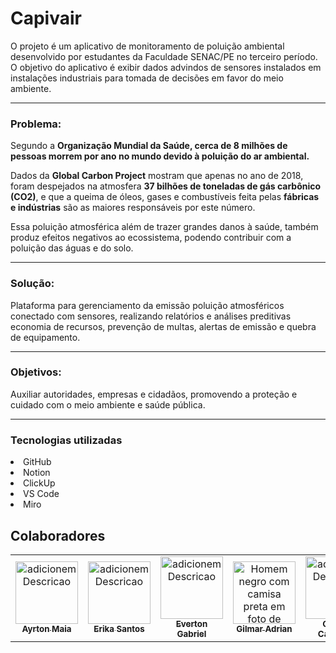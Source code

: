 # Capivair
O projeto é um aplicativo de monitoramento de poluição ambiental desenvolvido por estudantes da Faculdade SENAC/PE no terceiro período. O objetivo do aplicativo é exibir dados advindos de sensores instalados em instalações industriais para tomada de decisões em favor do meio ambiente.
<hr>
<h3>Problema:</h3>
Segundo a <strong>Organização Mundial da Saúde, cerca de 8 milhões de pessoas morrem por ano no mundo devido à poluição do ar ambiental.</strong>

Dados da <strong>Global Carbon Project</strong> mostram que apenas no ano de 2018, foram despejados na atmosfera <strong>37 bilhões de toneladas de gás carbônico (CO2)</strong>, e que a queima de óleos, gases e combustíveis feita pelas <strong>fábricas e indústrias</strong> são as maiores responsáveis por este número.

Essa poluição atmosférica além de trazer grandes danos à saúde, também produz efeitos negativos ao ecossistema, podendo contribuir com a poluição das águas e do solo.

<hr>
<h3>Solução:</h3>
Plataforma para gerenciamento da emissão poluição atmosféricos conectado com sensores, realizando relatórios e análises preditivas economia de recursos, prevenção de multas, alertas de emissão e quebra de equipamento.
<hr>
<h3>Objetivos:</h3>
Auxiliar autoridades, empresas e cidadãos, promovendo a proteção e cuidado com o meio ambiente e saúde pública.
<hr>
<h3>Tecnologias utilizadas</h3>
<Lu>
<li>GitHub</li>
<li>Notion</li>
<li>ClickUp</li>
<li>VS Code</li>
<li> Miro</li>
</lu>
<h2 >Colaboradores</h2>
<table>
  <tr>
    <td align="center"><a href="https://github.com/AyrtonMaia0"><img src="https://avatars.githubusercontent.com/u/98968093?v=4" width="100px;" alt="adicionemDescricao"/><br /><sub><b>Ayrton Maia</b></sub></a></td>
    <td align="center"><a href="https://www.linkedin.com/in/erikavbsantos/"><img src="https://media.licdn.com/dms/image/D4D03AQHu3JFCnRsfbQ/profile-displayphoto-shrink_400_400/0/1680357124836?e=1685577600&v=beta&t=ywU3bXAsEvXyuek0pBeH6jKbJjjVgzLGF3a9kVy4p4k" width="100px;" alt="adicionemDescricao"/><br /><sub><b>Erika Santos</b></sub></a></td>
    <td align="center"><a href="https://github.com/Spatialcaver"><img src="https://avatars.githubusercontent.com/u/101186168?v=4" width="100px;" alt="adicionemDescricao"/><br /><sub><b>Everton Gabriel</b></sub></a></td>
    <td align="center"><a href="https://www.linkedin.com/in/brazadrian"><img src="https://avatars.githubusercontent.com/u/60609409?v=4" width="100px;" alt="Homem negro com camisa preta em foto de perfil"/><br /><sub><b>Gilmar Adrian</b></sub></a></td>
    <td align="center"><a href="https://www.linkedin.com/in/queziacssilva/"><img src="https://media.licdn.com/dms/image/C4E03AQEIDBUQHKvnIQ/profile-displayphoto-shrink_400_400/0/1653488356920?e=1685577600&v=beta&t=wVJMnRqlaYBPN82b3SsussxNZ2_4tkdVjr-nur0l4eI" width="100px;" alt="adicionemDescricao"/><br /><sub><b>Quézia Cassiano</b></sub></a></td>
    <td align="center"><a href="https://github.com/Karolayne-silva"><img src="https://avatars.githubusercontent.com/u/96891482?v=4" width="100px;" alt="adicionemDescricao"/><br /><sub><b>Karolayne Silva</b></sub></a></td>
    <td align="center"><a href="https://www.linkedin.com/in/l%C3%ADvia-vit%C3%B3ria-6a5771230/"><img src="https://avatars.githubusercontent.com/u/114452531?v=4" width="100px;" alt="adicionemDescricao"/><br /><sub><b>Livia Vitória</b></sub></a></td>
    <td align="center"><a href="https://www.linkedin.com/in/wildestmaii/"><img src="https://avatars.githubusercontent.com/u/52250674?v=4" width="100px;" alt="adicionemDescricao"/><br /><sub><b>Maiara Meneses</b></sub></a></td>
  </tr>
